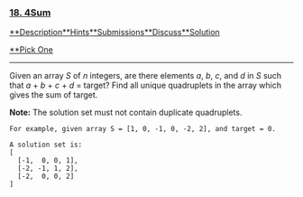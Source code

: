 ### [18. 4Sum](https://leetcode.com/problems/4sum/description/)

[**Description](https://leetcode.com/problems/4sum/description/)[**Hints](https://leetcode.com/problems/4sum/hints/)[**Submissions](https://leetcode.com/problems/4sum/submissions/)[**Discuss](https://leetcode.com/problems/4sum/discuss/)[**Solution](https://leetcode.com/problems/4sum/solution/)

[**Pick One](https://leetcode.com/problems/random-one-question/)

------

Given an array *S* of *n* integers, are there elements *a*, *b*, *c*, and *d* in *S* such that *a* + *b* + *c* + *d* = target? Find all unique quadruplets in the array which gives the sum of target.

**Note:** The solution set must not contain duplicate quadruplets.

```
For example, given array S = [1, 0, -1, 0, -2, 2], and target = 0.

A solution set is:
[
  [-1,  0, 0, 1],
  [-2, -1, 1, 2],
  [-2,  0, 0, 2]
]

```